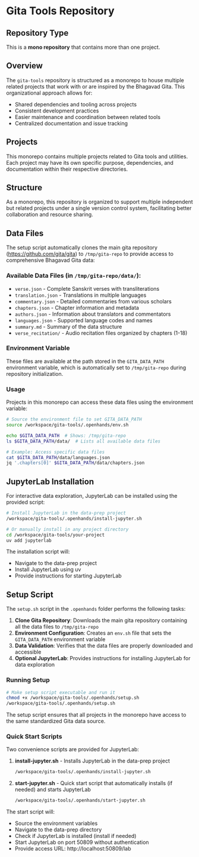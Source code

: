 # Gita Tools Repository

## Repository Type
This is a **mono repository** that contains more than one project.

## Overview
The `gita-tools` repository is structured as a monorepo to house multiple related projects that work with or are inspired by the Bhagavad Gita. This organizational approach allows for:

- Shared dependencies and tooling across projects
- Consistent development practices
- Easier maintenance and coordination between related tools
- Centralized documentation and issue tracking

## Projects
This monorepo contains multiple projects related to Gita tools and utilities. Each project may have its own specific purpose, dependencies, and documentation within their respective directories.

## Structure
As a monorepo, this repository is organized to support multiple independent but related projects under a single version control system, facilitating better collaboration and resource sharing.

## Data Files
The setup script automatically clones the main gita repository (https://github.com/gita/gita) to `/tmp/gita-repo` to provide access to comprehensive Bhagavad Gita data:

### Available Data Files (in `/tmp/gita-repo/data/`):
- `verse.json` - Complete Sanskrit verses with transliterations
- `translation.json` - Translations in multiple languages
- `commentary.json` - Detailed commentaries from various scholars
- `chapters.json` - Chapter information and metadata
- `authors.json` - Information about translators and commentators
- `languages.json` - Supported language codes and names
- `summary.md` - Summary of the data structure
- `verse_recitation/` - Audio recitation files organized by chapters (1-18)

### Environment Variable
These files are available at the path stored in the `GITA_DATA_PATH` environment variable, which is automatically set to `/tmp/gita-repo` during repository initialization.

### Usage
Projects in this monorepo can access these data files using the environment variable:
```bash
# Source the environment file to set GITA_DATA_PATH
source /workspace/gita-tools/.openhands/env.sh

echo $GITA_DATA_PATH  # Shows: /tmp/gita-repo
ls $GITA_DATA_PATH/data/  # Lists all available data files

# Example: Access specific data files
cat $GITA_DATA_PATH/data/languages.json
jq '.chapters[0]' $GITA_DATA_PATH/data/chapters.json
```

## JupyterLab Installation

For interactive data exploration, JupyterLab can be installed using the provided script:

```bash
# Install JupyterLab in the data-prep project
/workspace/gita-tools/.openhands/install-jupyter.sh

# Or manually install in any project directory
cd /workspace/gita-tools/your-project
uv add jupyterlab
```

The installation script will:
- Navigate to the data-prep project
- Install JupyterLab using uv
- Provide instructions for starting JupyterLab

## Setup Script

The `setup.sh` script in the `.openhands` folder performs the following tasks:

1. **Clone Gita Repository**: Downloads the main gita repository containing all the data files to `/tmp/gita-repo`
2. **Environment Configuration**: Creates an `env.sh` file that sets the `GITA_DATA_PATH` environment variable
3. **Data Validation**: Verifies that the data files are properly downloaded and accessible
4. **Optional JupyterLab**: Provides instructions for installing JupyterLab for data exploration

### Running Setup

```bash
# Make setup script executable and run it
chmod +x /workspace/gita-tools/.openhands/setup.sh
/workspace/gita-tools/.openhands/setup.sh
```

The setup script ensures that all projects in the monorepo have access to the same standardized Gita data source.

### Quick Start Scripts

Two convenience scripts are provided for JupyterLab:

1. **install-jupyter.sh** - Installs JupyterLab in the data-prep project
   ```bash
   /workspace/gita-tools/.openhands/install-jupyter.sh
   ```

2. **start-jupyter.sh** - Quick start script that automatically installs (if needed) and starts JupyterLab
   ```bash
   /workspace/gita-tools/.openhands/start-jupyter.sh
   ```

The start script will:
- Source the environment variables
- Navigate to the data-prep directory
- Check if JupyterLab is installed (install if needed)
- Start JupyterLab on port 50809 without authentication
- Provide access URL: http://localhost:50809/lab
